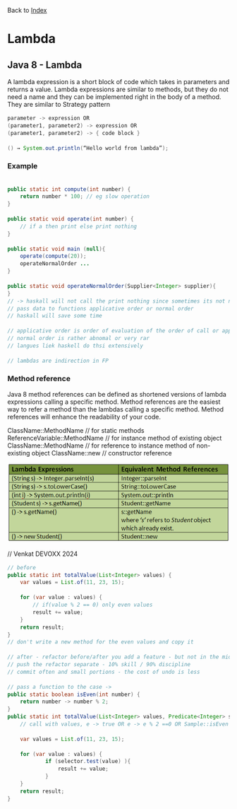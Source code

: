 Back to [Index](0-index.md)
# Lambda
## Java 8 - Lambda
A lambda expression is a short block of code which takes in parameters and returns a value. 
Lambda expressions are similar to methods, but they do not need a name and they can be implemented right in the body of a method.
They are similar to Strategy pattern
```java
parameter -> expression OR
(parameter1, parameter2) -> expression OR
(parameter1, parameter2) -> { code block }
        
() → System.out.println(“Hello world from lambda”);
 ```

### Example
```java

public static int compute(int number) {
    return number * 100; // eg slow operation
}

public static void operate(int number) {
    // if a then print else print nothing
}

public static void main (null){
    operate(compute(20));
    operateNormalOrder ...
}

public static void operateNormalOrder(Supplier<Integer> supplier){
}
// -> haskall will not call the print nothing since sometimes its not needed
// pass data to functions applicative order or normal order
// haskall will save some time

// applicative order is order of evaluation of the order of call or application
// normal order is rather abnomal or very rar
// langues liek haskell do thsi extensively

// lambdas are indirection in FP

```

### Method reference 
Java 8 method references can be defined as shortened versions of lambda expressions calling a specific method. Method references are the easiest way to refer a method than the lambdas calling a specific method. Method references will enhance the readability of your code.

ClassName::MethodName // for static methods
ReferenceVariable::MethodName // for instance method of existing object
ClassName::MethodName // for reference to instance method of non-existing object
ClassName::new //  constructor reference

![img_6.png](img_6.png)

// Venkat DEVOXX 2024
```java
// before 
public static int totalValue(List<Integer> values) {
    var values = List.of(11, 23, 15);

    for (var value : values) {
        // if(value % 2 == 0) only even values
        result += value;
    }
    return result;
}
// don't write a new method for the even values and copy it

// after - refactor before/after you add a feature - but not in the middle
// push the refactor separate - 10% skill / 90% discipline
// commit often and small portions - the cost of undo is less

// pass a function to the case -> 
public static boolean isEven(int number) {
    return number -> number % 2;
}
public static int totalValue(List<Integer> values, Predicate<Integer> selector) {
    // call with values, e -> true OR e -> e % 2 ==0 OR Sample::isEven

    var values = List.of(11, 23, 15);

    for (var value : values) {
            if (selector.test(value) ){
                result += value;
            }
    }
    return result;
}
```